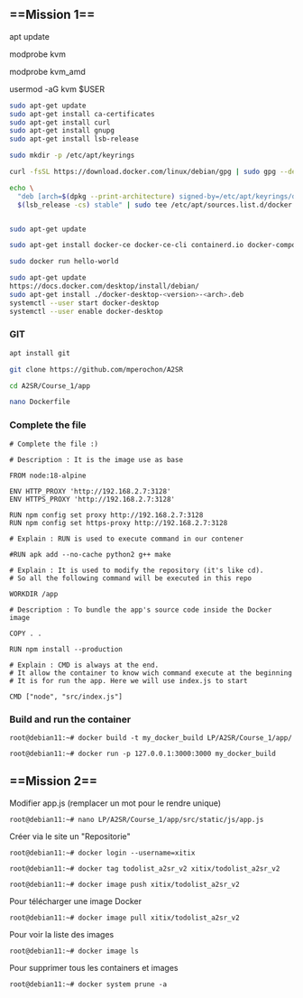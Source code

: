 
## ==Mission 1==

apt update

modprobe kvm

modprobe kvm_amd

usermod -aG kvm $USER
  
``` bash
sudo apt-get update
sudo apt-get install ca-certificates
sudo apt-get install curl
sudo apt-get install gnupg
sudo apt-get install lsb-release

sudo mkdir -p /etc/apt/keyrings

curl -fsSL https://download.docker.com/linux/debian/gpg | sudo gpg --dearmor -o /etc/apt/keyrings/docker.gpg

echo \
  "deb [arch=$(dpkg --print-architecture) signed-by=/etc/apt/keyrings/docker.gpg] https://download.docker.com/linux/debian \
  $(lsb_release -cs) stable" | sudo tee /etc/apt/sources.list.d/docker.list > /dev/null


sudo apt-get update

sudo apt-get install docker-ce docker-ce-cli containerd.io docker-compose-plugin

sudo docker run hello-world

sudo apt-get update
https://docs.docker.com/desktop/install/debian/
sudo apt-get install ./docker-desktop-<version>-<arch>.deb
systemctl --user start docker-desktop
systemctl --user enable docker-desktop
```

### GIT

```bash
apt install git

git clone https://github.com/mperochon/A2SR

cd A2SR/Course_1/app

nano Dockerfile
```

### Complete the file 

```
# Complete the file :)

# Description : It is the image use as base

FROM node:18-alpine

ENV HTTP_PROXY 'http://192.168.2.7:3128'
ENV HTTPS_PROXY 'http://192.168.2.7:3128'

RUN npm config set proxy http://192.168.2.7:3128
RUN npm config set https-proxy http://192.168.2.7:3128

# Explain : RUN is used to execute command in our contener

#RUN apk add --no-cache python2 g++ make

# Explain : It is used to modify the repository (it's like cd).
# So all the following command will be executed in this repo

WORKDIR /app

# Description : To bundle the app's source code inside the Docker image

COPY . .

RUN npm install --production

# Explain : CMD is always at the end.
# It allow the container to know wich command execute at the beginning
# It is for run the app. Here we will use index.js to start

CMD ["node", "src/index.js"]
```

### Build and run the container
```
root@debian11:~# docker build -t my_docker_build LP/A2SR/Course_1/app/

root@debian11:~# docker run -p 127.0.0.1:3000:3000 my_docker_build
```


## ==Mission 2==

Modifier app.js (remplacer un mot pour le rendre unique)
```
root@debian11:~# nano LP/A2SR/Course_1/app/src/static/js/app.js
```

Créer via le site un "Repositorie"
```
root@debian11:~# docker login --username=xitix

root@debian11:~# docker tag todolist_a2sr_v2 xitix/todolist_a2sr_v2

root@debian11:~# docker image push xitix/todolist_a2sr_v2
```

Pour télécharger une image Docker 
```
root@debian11:~# docker image pull xitix/todolist_a2sr_v2
```

Pour voir la liste des images
```
root@debian11:~# docker image ls
```  

Pour supprimer tous les containers et images 
```
root@debian11:~# docker system prune -a
```
